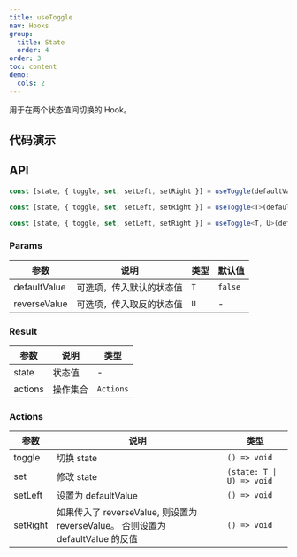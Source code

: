 ```yaml
---
title: useToggle
nav: Hooks
group:
  title: State
  order: 4
order: 3
toc: content
demo:
  cols: 2
---
```


用于在两个状态值间切换的 Hook。

## 代码演示

<!-- prettier-ignore -->
<code src="./demo/demo1.tsx"></code>
<code src="./demo/demo2.tsx"></code>

## API

```typescript
const [state, { toggle, set, setLeft, setRight }] = useToggle(defaultValue?: boolean);

const [state, { toggle, set, setLeft, setRight }] = useToggle<T>(defaultValue: T);

const [state, { toggle, set, setLeft, setRight }] = useToggle<T, U>(defaultValue: T, reverseValue: U);
```

### Params

| 参数         | 说明                     | 类型 | 默认值  |
| ------------ | ------------------------ | ---- | ------- |
| defaultValue | 可选项，传入默认的状态值 | `T`  | `false` |
| reverseValue | 可选项，传入取反的状态值 | `U`  | -       |

### Result

| 参数    | 说明     | 类型      |
| ------- | -------- | --------- |
| state   | 状态值   | -         |
| actions | 操作集合 | `Actions` |

### Actions

| 参数 | 说明 | 类型 |
| --- | --- | --- |
| toggle | 切换 state | `() => void` |
| set | 修改 state | `(state: T \| U) => void` |
| setLeft | 设置为 defaultValue | `() => void` |
| setRight | 如果传入了 reverseValue, 则设置为 reverseValue。 否则设置为 defaultValue 的反值 | `() => void` |
